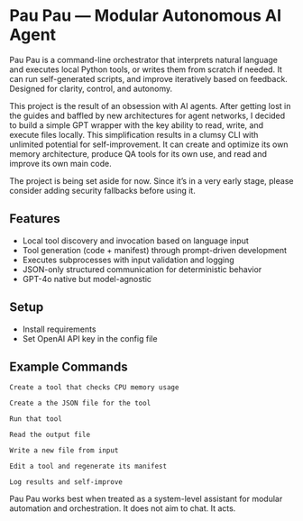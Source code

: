 # Pau Pau — Modular Autonomous AI Agent

Pau Pau is a command-line orchestrator that interprets natural language and executes local Python tools, or writes them from scratch if needed. It can run self-generated scripts, and improve iteratively based on feedback. Designed for clarity, control, and autonomy.

This project is the result of an obsession with AI agents. After getting lost in the guides and baffled by new architectures for agent networks, I decided to build a simple GPT wrapper with the key ability to read, write, and execute files locally. This simplification results in a clumsy CLI with unlimited potential for self-improvement. It can create and optimize its own memory architecture, produce QA tools for its own use, and read and improve its own main code.

The project is being set aside for now. Since it’s in a very early stage, please consider adding security fallbacks before using it.

## Features

- Local tool discovery and invocation based on language input
- Tool generation (code + manifest) through prompt-driven development
- Executes subprocesses with input validation and logging
- JSON-only structured communication for deterministic behavior
- GPT-4o native but model-agnostic

## Setup

- Install requirements
- Set OpenAI API key in the config file

## Example Commands

    Create a tool that checks CPU memory usage

    Create a the JSON file for the tool

    Run that tool

    Read the output file

    Write a new file from input

    Edit a tool and regenerate its manifest

    Log results and self-improve

Pau Pau works best when treated as a system-level assistant for modular automation and orchestration. It does not aim to chat. It acts.
